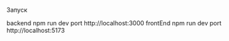 

Запуск

backend npm run dev  port http://localhost:3000
frontEnd npm run dev port http://localhost:5173

